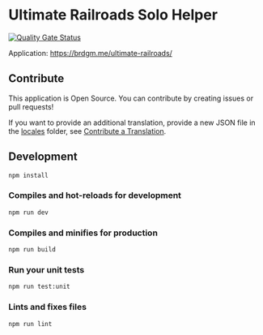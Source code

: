 # Ultimate Railroads Solo Helper

[![Quality Gate Status](https://sonarcloud.io/api/project_badges/measure?project=brdgm_ultimate-railroads-solo-helper&metric=alert_status)](https://sonarcloud.io/summary/new_code?id=brdgm_ultimate-railroads-solo-helper)


Application: https://brdgm.me/ultimate-railroads/


## Contribute

This application is Open Source. You can contribute by creating issues or pull requests!

If you want to provide an additional translation, provide a new JSON file in the [locales](https://github.com/brdgm/ultimate-railroads-solo-helper/tree/develop/src/locales) folder, see [Contribute a Translation](https://github.com/brdgm/brdgm.github.io/wiki/Contribute-a-Translation).


## Development
```
npm install
```

### Compiles and hot-reloads for development
```
npm run dev
```

### Compiles and minifies for production
```
npm run build
```

### Run your unit tests
```
npm run test:unit
```

### Lints and fixes files
```
npm run lint
```

